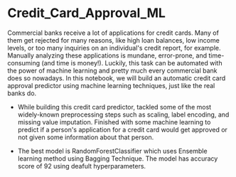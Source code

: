 # Credit_Card_Approval_ML


Commercial banks receive a lot of applications for credit cards. Many of them get rejected for many reasons, like high loan balances, low income levels, or too many inquiries on an individual's credit report, for example. Manually analyzing these applications is mundane, error-prone, and time-consuming (and time is money!). Luckily, this task can be automated with the power of machine learning and pretty much every commercial bank does so nowadays. In this notebook, we will build an automatic credit card approval predictor using machine learning techniques, just like the real banks do.

- While building this credit card predictor, tackled some of the most widely-known preprocessing steps such as scaling, label encoding, and missing value imputation. Finished with some machine learning to predict if a person's application for a credit card would get approved or not given some information about that person.

- The best model is RandomForestClassifier which uses Ensemble learning method using Bagging Technique. The model has accuracy score of 92 using deafult hyperparameters.
